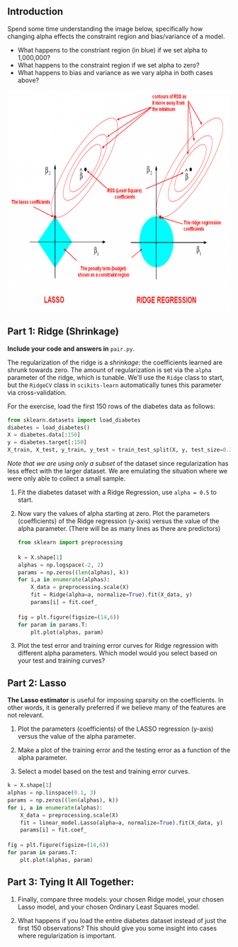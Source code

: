 ## Introduction

Spend some time understanding the image below, specifically how changing alpha effects the constraint region and bias/variance of a model.
- What happens to the constriant region (in blue) if we set alpha to 1,000,000? 
- What happens to the constraint region if we set alpha to zero?
- What happens to bias and variance as we vary alpha in both cases above?

<div align="center">
    <img height="500" src="images/ridge_vs_lasso_updated.png">
</div>


## Part 1: Ridge (Shrinkage)

**Include your code and answers in** `pair.py`.

The regularization of the ridge is a *shrinkage*: the coefficients learned are shrunk towards zero. The amount of regularization is set via the `alpha` parameter of the ridge, which is tunable. We'll use the `Ridge` class to start, but the `RidgeCV` class in `scikits-learn` automatically tunes this parameter via cross-validation.

For the exercise, load the first 150 rows of the diabetes data as follows:

```python
from sklearn.datasets import load_diabetes
diabetes = load_diabetes()
X = diabetes.data[:150]
y = diabetes.target[:150]
X_train, X_test, y_train, y_test = train_test_split(X, y, test_size=0.3)
```

*Note that we are using only a subset* of the dataset since regularization has less effect with the larger dataset. We are emulating the situation where we were only able to collect a small sample.

1. Fit the diabetes dataset with a Ridge Regression, use `alpha = 0.5` to start.

2. Now vary the values of alpha starting at zero. Plot the parameters (coefficients) of the Ridge regression (y-axis) versus the value of the alpha parameter. (There will be as many lines as there are predictors)

    ```python
    from sklearn import preprocessing
    
    k = X.shape[1]
    alphas = np.logspace(-2, 2)
    params = np.zeros((len(alphas), k))
    for i,a in enumerate(alphas):
        X_data = preprocessing.scale(X)
        fit = Ridge(alpha=a, normalize=True).fit(X_data, y)
        params[i] = fit.coef_

    fig = plt.figure(figsize=(14,6))
    for param in params.T:
        plt.plot(alphas, param)
    ```

3. Plot the test error and training error curves for Ridge regression with different alpha parameters.
   Which model would you select based on your test and training curves?



## Part 2: Lasso

**The Lasso estimator** is useful for imposing sparsity on the coefficients. In
other words, it is generally preferred if we believe many of the features are
not relevant.


1. Plot the parameters (coefficients) of the LASSO regression (y-axis) versus the value of the alpha parameter.

2. Make a plot of the training error and the testing error as a function of the alpha parameter.

3. Select a model based on the test and training error curves.


```python
k = X.shape[1]
alphas = np.linspace(0.1, 3)
params = np.zeros((len(alphas), k))
for i, a in enumerate(alphas):
    X_data = preprocessing.scale(X)
    fit = linear_model.Lasso(alpha=a, normalize=True).fit(X_data, y)
    params[i] = fit.coef_

fig = plt.figure(figsize=(14,6))
for param in params.T:
    plt.plot(alphas, param)
```


## Part 3: Tying It All Together:

1. Finally, compare three models:  your chosen Ridge model, your chosen Lasso model, and your chosen Ordinary Least Squares model.

2. What happens if you load the entire diabetes dataset instead of just the first 150 observations? This should give you some insight into cases where regularization is important.

